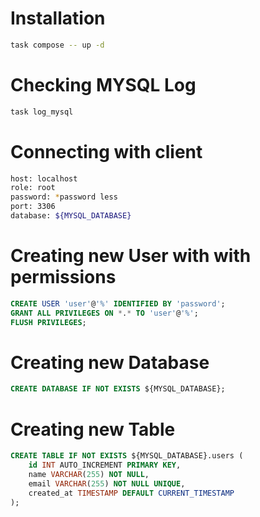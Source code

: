 # Installation

```sh
task compose -- up -d
```

# Checking MYSQL Log

```sh
task log_mysql
```

# Connecting with client

```sh
host: localhost
role: root
password: *password less
port: 3306
database: ${MYSQL_DATABASE}
```

# Creating new User with with permissions

```sql
CREATE USER 'user'@'%' IDENTIFIED BY 'password';
GRANT ALL PRIVILEGES ON *.* TO 'user'@'%';
FLUSH PRIVILEGES;
```

# Creating new Database

```sql
CREATE DATABASE IF NOT EXISTS ${MYSQL_DATABASE};
```

# Creating new Table

```sql
CREATE TABLE IF NOT EXISTS ${MYSQL_DATABASE}.users (
    id INT AUTO_INCREMENT PRIMARY KEY,
    name VARCHAR(255) NOT NULL,
    email VARCHAR(255) NOT NULL UNIQUE,
    created_at TIMESTAMP DEFAULT CURRENT_TIMESTAMP
);
```
